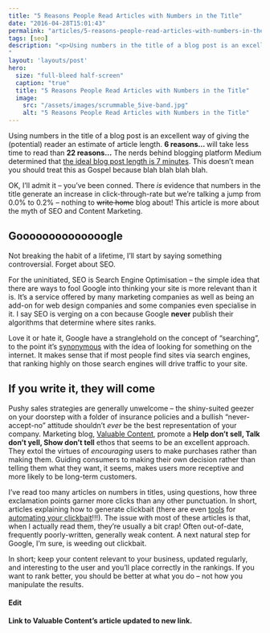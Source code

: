 ```yaml
---
title: "5 Reasons People Read Articles with Numbers in the Title"
date: "2016-04-28T15:01:43"
permalink: "articles/5-reasons-people-read-articles-with-numbers-in-the-title-2/index.html"
tags: [seo]
description: "<p>Using numbers in the title of a blog post is an excellent way of giving the (potential) reader an estimate of article length. 6 reasons&#8230; will take less time to read than 22 reasons&#8230; The nerds behind blogging platform Medium determined that the ideal blog post length is 7 minutes.</p>
"
layout: 'layouts/post'
hero:
  size: "full-bleed half-screen"
  caption: "true"
  title: "5 Reasons People Read Articles with Numbers in the Title"
  image:
    src: "/assets/images/scrummable_5ive-band.jpg"
    alt: "5 Reasons People Read Articles with Numbers in the Title"
---
```

<div class='intro'><p>Using numbers in the title of a blog post is an excellent way of giving the (potential) reader an estimate of article length. <b>6 reasons&#8230; </b>will take less time to read than <b>22 reasons&#8230;</b> The nerds behind blogging platform Medium determined that <a title="The optimal post length is 7 minutes" href="https://medium.com/data-lab/the-optimal-post-is-7-minutes-74b9f41509b#.jaszyyo9w">the ideal blog post length is 7 minutes</a>. This doesn&#8217;t mean you should treat this as Gospel because blah blah blah blah.</div>
<p>OK, I’ll admit it &#8211; you’ve been conned. There <i>is</i> evidence that numbers in the title generate an increase in click-through-rate but we’re talking a jump from 0.0% to 0.2% &#8211; nothing to <span style="text-decoration: line-through;">write home</span> blog about! This article is more about the myth of SEO and Content Marketing.</p>
<h2>Goooooooooooooogle</h2>
<p>Not breaking the habit of a lifetime, I’ll start by saying something controversial. Forget about SEO.</p>
<p>For the uninitiated, SEO is Search Engine Optimisation &#8211; the simple idea that there are ways to fool Google into thinking your site is more relevant than it is. It’s a service offered by many marketing companies as well as being an add-on for web design companies and some companies even specialise in it. I say SEO is verging on a con because Google <b>never</b> publish their algorithms that determine where sites ranks.</p>
<p>Love it or hate it, Google have a stranglehold on the concept of “searching”, to the point it’s <a href="http://www.merriam-webster.com/dictionary/google">synonymous</a> with the idea of looking for something on the internet. It makes sense that if most people find sites via search engines, that ranking highly on those search engines will drive traffic to your site.</p>
<h2>If you write it, they will come</h2>
<p>Pushy sales strategies are generally unwelcome &#8211; the shiny-suited geezer on your doorstep with a folder of insurance policies and a bullish &#8220;never-accept-no&#8221; attitude shouldn&#8217;t <em>ever</em> be the best representation of your company. Marketing blog, <a href="http://www.valuablecontent.co.uk/valuablecontentmarketingexplained" target="_blank" rel="noopener noreferrer">Valuable Content</a>, promote a <strong>Help don&#8217;t sell, Talk don&#8217;t yell, Show don&#8217;t tell</strong> ethos that seems to be an excellent approach. They extol the virtues of <em>encouraging</em> users to make purchases rather than making them. Guiding consumers to making their own decision rather than telling them what they want, it seems, makes users more receptive and more likely to be long-term customers.</p>
<p>I’ve read too many articles on numbers in titles, using questions, how three exclamation points garner more clicks than any other punctuation. In short, articles explaining how to generate clickbait (there are even <a href="https://www.impactbnd.com/blog-title-generator/blogabout">tools</a> for <a href="http://seopressor.com/blog-title-generator/">automating your clickbait</a>!!!). The issue with most of these articles is that, when I actually read them, they’re usually a bit crap! Often out-of-date, frequently poorly-written, generally weak content. A next natural step for Google, I&#8217;m sure, is weeding out clickbait.</p>
<p>In short; keep your content relevant to your business, updated regularly, and interesting to the user and you&#8217;ll place correctly in the rankings. If you want to rank better, you should be better at what you do &#8211; not how you manipulate the results.</p>
<h4>Edit</h4>
<p><strong>Link to Valuable Content&#8217;s article updated to new link.</strong></p>

